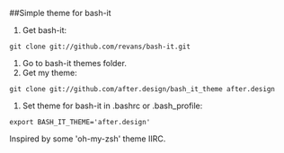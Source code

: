 ##Simple theme for bash-it
1. Get bash-it:

```
git clone git://github.com/revans/bash-it.git
```
1. Go to bash-it themes folder.
1. Get my theme:

```
git clone git://github.com/after.design/bash_it_theme after.design
```
1. Set theme for bash-it in .bashrc or .bash_profile:

```
export BASH_IT_THEME='after.design'
```

Inspired by some 'oh-my-zsh' theme IIRC.